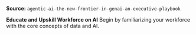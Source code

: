 **Source:** `agentic-ai-the-new-frontier-in-genai-an-executive-playbook`

**Educate and Upskill Workforce on AI**
Begin by familiarizing your workforce with the core concepts of data and AI.
